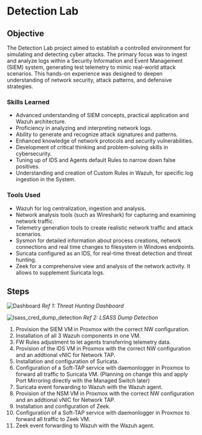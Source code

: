# Detection Lab

## Objective

The Detection Lab project aimed to establish a controlled environment for simulating and detecting cyber attacks. The primary focus was to ingest and analyze logs within a Security Information and Event Management (SIEM) system, generating test telemetry to mimic real-world attack scenarios. This hands-on experience was designed to deepen understanding of network security, attack patterns, and defensive strategies.

### Skills Learned

- Advanced understanding of SIEM concepts, practical application and Wazuh architecture.
- Proficiency in analyzing and interpreting network logs.
- Ability to generate and recognize attack signatures and patterns.
- Enhanced knowledge of network protocols and security vulnerabilities.
- Development of critical thinking and problem-solving skills in cybersecurity.
- Tuning up of IDS and Agents default Rules to narrow down false positives.
- Understanding and creation of Custom Rules in Wazuh, for specific log ingestion in the System.

### Tools Used

- Wazuh for log centralization, ingestion and analysis.
- Network analysis tools (such as Wireshark) for capturing and examining network traffic.
- Telemetry generation tools to create realistic network traffic and attack scenarios.
- Sysmon for detailed information about process creations, network connections and real time changes to filesystem in Windows endpoints.
- Suricata configured as an IDS, for real-time threat detection and threat hunting.
- Zeek for a comprehensive view and analysis of the network activity. It allows to supplement Suricata logs.

## Steps

![Dashboard](https://github.com/user-attachments/assets/76ffab8b-f12f-4fc2-ad92-37002adc3653)
*Ref 1: Threat Hunting Dashboard*

![lsass_cred_dump_detection](https://github.com/user-attachments/assets/f332e549-ce21-4849-94e5-9ac3edf933e9)
*Ref 2: LSASS Dump Detection*

1. Provision the SIEM VM in Proxmox with the correct NW configuration.
2. Installation of all 3 Wazuh components in one VM.
3. FW Rules adjustment to let agents transferring telemetry data.
4. Provision of the IDS VM in Proxmox with the correct NW configuration and an addtional vNIC for Network TAP.
5. Installation and configuration of Suricata.
6. Configuration of a Soft-TAP service with daemonlogger in Proxmox to forward all traffic to Suricata VM. (Planning on change this and apply Port Mirroring directly with the Managed Switch later)
7. Suricata event forwarding to Wazuh with the Wazuh agent.
8. Provision of the NSM VM in Proxmox with the correct NW configuration and an addtional vNIC for Network TAP.
9. Installation and configuration of Zeek.
10. Configuration of a Soft-TAP service with daemonlogger in Proxmox to forward all traffic to Zeek VM.
11. Zeek event forwarding to Wazuh with the Wazuh agent.
    

